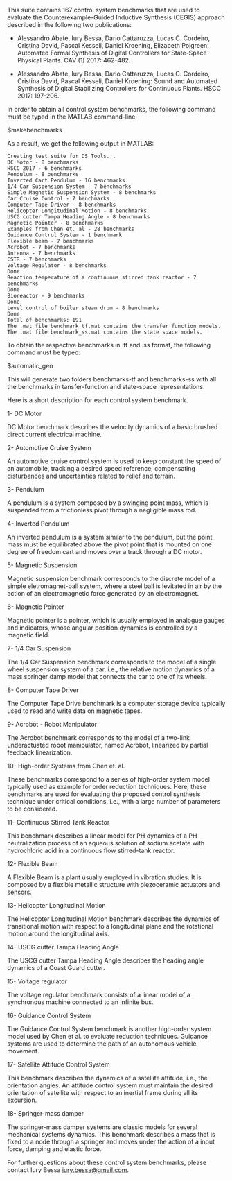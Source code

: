 This suite contains 167 control system benchmarks that are used 
to evaluate the Counterexample-Guided Inductive Synthesis (CEGIS)
approach described in the following two publications:

- Alessandro Abate, Iury Bessa, Dario Cattaruzza, Lucas C. Cordeiro, 
Cristina David, Pascal Kesseli, Daniel Kroening, Elizabeth Polgreen:
Automated Formal Synthesis of Digital Controllers for State-Space 
Physical Plants. CAV (1) 2017: 462-482.

- Alessandro Abate, Iury Bessa, Dario Cattaruzza, Lucas C. Cordeiro, 
Cristina David, Pascal Kesseli, Daniel Kroening:
Sound and Automated Synthesis of Digital Stabilizing 
Controllers for Continuous Plants. HSCC 2017: 197-206.

In order to obtain all control system benchmarks, the following command 
must be typed in the MATLAB command-line.

$makebenchmarks

As a result, we get the following output in MATLAB:

```
Creating test suite for DS Tools...
DC Motor - 8 benchmarks
HSCC 2017 - 6 benchmarks
Pendulum - 8 benchmarks
Inverted Cart Pendulum - 16 benchmarks
1/4 Car Suspension System - 7 benchmarks
Simple Magnetic Suspension System - 8 benchmarks
Car Cruise Control - 7 benchmarks
Computer Tape Driver - 8 benchmarks
Helicopter Longitudinal Motion - 8 benchmarks
USCG cutter Tampa Heading Angle - 8 benchmarks
Magnetic Pointer - 8 benchmarks
Examples from Chen et. al - 28 benchmarks
Guidance Control System - 1 benchmark
Flexible beam - 7 benchmarks
Acrobot - 7 benchmarks
Antenna - 7 benchmarks
CSTR - 7 benchmarks
Voltage Regulator - 8 benchmarks
Done
Reaction temperature of a continuous stirred tank reactor - 7 benchmarks
Done
Bioreactor - 9 benchmarks
Done
Level control of boiler steam drum - 8 benchmarks
Done
Total of benchmarks: 191
The .mat file benchmark_tf.mat contains the transfer function models.
The .mat file benchmark_ss.mat contains the state space models.
```

To obtain the respective benchmarks in .tf and .ss format, the following 
command must be typed:

$automatic_gen

This will generate two folders benchmarks-tf and benchmarks-ss with all
the benchmarks in tansfer-function and state-space representations.

Here is a short description for each control system benchmark.

1- DC Motor

DC Motor benchmark describes the velocity dynamics of a basic 
brushed direct current electrical machine.

2- Automotive Cruise System

An automotive cruise control system is used to keep constant the speed 
of an automobile, tracking a desired speed reference, compensating 
disturbances and uncertainties related to relief and terrain.

3- Pendulum

A pendulum is a system composed by a swinging point mass, which is 
suspended from a frictionless pivot through a negligible mass rod.

4- Inverted Pendulum

An inverted pendulum is a system similar to the pendulum, but the point 
mass must be equilibrated above the pivot point that is mounted on 
one degree of freedom cart and moves over a track through a DC motor.

5- Magnetic Suspension

Magnetic suspension benchmark corresponds to the discrete model of a 
simple eletromagnet-ball system, where a steel ball is levitated in air 
by the action of an electromagnetic force generated by an electromagnet.

6- Magnetic Pointer

Magnetic pointer is a pointer, which is usually employed in analogue 
gauges and indicators, whose angular position dynamics is controlled 
by a magnetic field.

7- 1/4 Car Suspension

The 1/4 Car Suspension benchmark corresponds to the model of a single 
wheel suspension system of a car, i.e., the relative motion dynamics 
of a mass springer damp model that connects the car to one of its wheels.

8- Computer Tape Driver

The Computer Tape Drive benchmark is a computer storage device typically 
used to read and write data on magnetic tapes.

9- Acrobot - Robot Manipulator

The Acrobot benchmark corresponds to the model of a two-link 
underactuated robot manipulator, named Acrobot, linearized by partial 
feedback linearization.

10- High-order Systems from Chen et. al.

These benchmarks correspond to a series of high-order system model 
typically used as example for order reduction techniques. Here, 
these benchmarks are used for evaluating the proposed control synthesis 
technique under critical conditions, i.e., with a large number 
of parameters to be considered.

11- Continuous Stirred Tank Reactor

This benchmark describes a linear model for PH dynamics of a PH 
neutralization process of an aqueous solution of sodium acetate with 
hydrochloric acid in a continuous flow stirred-tank reactor.

12- Flexible Beam

A Flexible Beam is a plant usually employed in vibration studies. It is 
composed by a flexible metallic structure with piezoceramic actuators 
and sensors.

13- Helicopter Longitudinal Motion

The Helicopter Longitudinal Motion benchmark describes the dynamics of 
transitional motion with respect to a longitudinal plane and the 
rotational motion around the longitudinal axis.

14- USCG cutter Tampa Heading Angle

The USCG cutter Tampa Heading Angle describes the heading angle 
dynamics of a Coast Guard cutter.

15- Voltage regulator

The voltage regulator benchmark consists of a linear model of a 
synchronous machine connected to an infinite bus.

16- Guidance Control System

The Guidance Control System benchmark is another high-order system 
model used by Chen et al. to evaluate reduction techniques. Guidance 
systems are used to determine the path of an autonomous vehicle movement.

17- Satellite Attitude Control System

This benchmark describes the dynamics of a satellite attitude, i.e., 
the orientation angles. An attitude control system must maintain the 
desired orientation of satellite with respect to an inertial frame 
during all its excursion. 

18- Springer-mass damper

The springer-mass damper systems are classic models for several 
mechanical systems dynamics. This benchmark describes a mass that is 
fixed to a node through a springer and moves under the action of a 
input force, damping and elastic force.

For further questions about these control system benchmarks, 
please contact Iury Bessa <iury.bessa@gmail.com>. 
